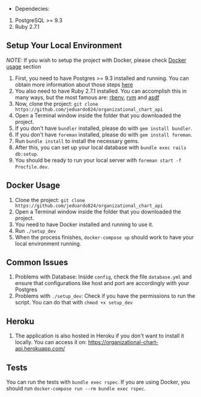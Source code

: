 - Dependecies:
1. PostgreSQL >= 9.3
2. Ruby 2.7.1

## Setup Your Local Environment

*NOTE:* If you wish to setup the project with Docker,
please check [Docker usage](#docker-usage) section

1. First, you need to have Postgres >= 9.3 installed and running.
You can obtain more information about those steps [here](https://www.postgresql.org/docs/12/tutorial-install.html)
2. You also need to have Ruby 2.7.1 installed. You can accomplish this in many ways, but the most famous are: [rbenv](https://github.com/rbenv/rbenv), [rvm](https://rvm.io/) and [asdf](https://github.com/asdf-vm/asdf)
3. Now, clone the project:
    `git clone https://github.com/jeduardo824/organizational_chart_api`
4. Open a Terminal window inside the folder that you downloaded the project.
5. If you don't have `bundler` installed, please do with `gem install bundler`.
6. If you don't have `foreman` installed, please do with `gem install foreman`.
7. Run `bundle install` to install the necessary gems.
8. After this, you can set up your local database with `bundle exec rails db:setup`.
9. You should be ready to run your local server with `foreman start -f Procfile.dev`.

## Docker Usage

1. Clone the project:
    `git clone https://github.com/jeduardo824/organizational_chart_api`
2. Open a Terminal window inside the folder that you downloaded the project.
3. You need to have Docker installed and running to use it.
4. Run `./setup_dev`
5. When the process finishes, `docker-compose up` should work to have your local environment running.

## Common Issues

1. Problems with Database:
    Inside `config`, check the file `database.yml` and ensure that configurations like host and port are accordingly with your Postgres
2. Problems with `./setup_dev`:
    Check if you have the permissions to run the script. You can do that with `chmod +x setup_dev`

## Heroku

1. The application is also hosted in Heroku if you don't want to install it locally.
   You can access it on: https://organizational-chart-api.herokuapp.com/

## Tests

You can run the tests with `bundle exec rspec`. If you are using Docker, you should run `docker-compose run --rm bundle exec rspec`.